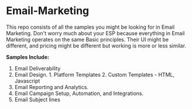 # Email-Marketing
This repo consists of all the samples you might be looking for in Email Marketing. Don't worry much about your ESP because everything in Email Marketing operates on the same Basic principles. Their UI might be different, and pricing might be different but working is more or less similar.

**Samples Include:**
1. Email Deliverability
2. Email Design.
       1. Platform Templates
       2. Custom Templates - HTML, Javascript
3. Email Reporting and Analytics.
4. Email Campaign Setup, Automation, and Integrations.
5. Email Subject lines
   
